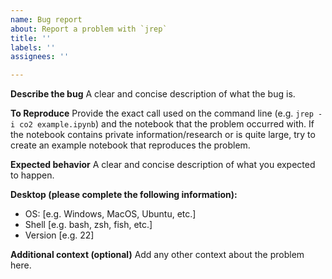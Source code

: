 ```yaml
---
name: Bug report
about: Report a problem with `jrep`
title: ''
labels: ''
assignees: ''

---
```


**Describe the bug**
A clear and concise description of what the bug is.

**To Reproduce**
Provide the exact call used on the command line (e.g. `jrep -i co2 example.ipynb`) and the notebook that the problem occurred with. If the notebook contains private information/research or is quite large, try to create an example notebook that reproduces the problem.

**Expected behavior**
A clear and concise description of what you expected to happen.

**Desktop (please complete the following information):**
 - OS: [e.g. Windows, MacOS, Ubuntu, etc.]
 - Shell [e.g. bash, zsh, fish, etc.]
 - Version [e.g. 22]

**Additional context (optional)**
Add any other context about the problem here.
